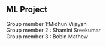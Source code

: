 ## ML Project <br/>
Group member 1:Midhun Vijayan  <br /> 
Group member 2 : Shamini Sreekumar  <br /> 
Group member 3 : Bobin Mathew  <br /> 
